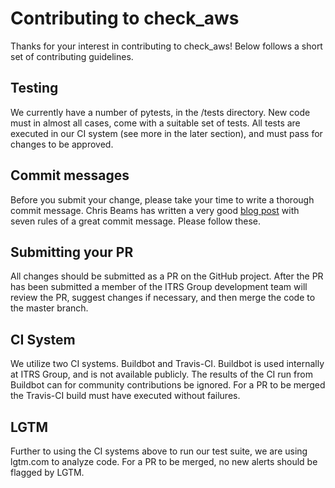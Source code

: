 # Contributing to check_aws

Thanks for your interest in contributing to check_aws! Below follows a short set of contributing guidelines.

## Testing

We currently have a number of pytests, in the /tests directory. New code must in almost all cases, come with a suitable
set of tests. All tests are executed in our CI system (see more in the later section), and must pass for changes to be
approved.

## Commit messages

Before you submit your change, please take your time to write a thorough commit message. Chris Beams has written a very
good [blog post](https://chris.beams.io/posts/git-commit/#seven-rule)
with seven rules of a great commit message. Please follow these.

## Submitting your PR

All changes should be submitted as a PR on the GitHub project. After the PR has been submitted a member of the ITRS
Group development team will review the PR, suggest changes if necessary, and then merge the code to the master branch.

## CI System

We utilize two CI systems. Buildbot and Travis-CI. Buildbot is used internally at ITRS Group, and is not available
publicly. The results of the CI run from Buildbot can for community contributions be ignored. For a PR to be merged the
Travis-CI build must have executed without failures.

## LGTM

Further to using the CI systems above to run our test suite, we are using lgtm.com to analyze code. For a PR to be
merged, no new alerts should be flagged by LGTM.
